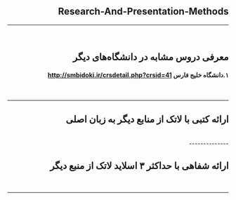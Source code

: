 <div dir="rtl">


## Research-And-Presentation-Methods

--------------
<br>

## معرفی دروس مشابه در دانشگاه‌های دیگر

#### ۱.دانشگاه خلیج فارس http://smbidoki.ir/crsdetail.php?crsid=41
<br>

--------------

## ارائه کتبی با لاتک از منابع دیگر به زبان اصلی

<br>
--------------


## ارائه شفاهی با حداکثر ۳ اسلاید لاتک از منبع دیگر

<br>

--------------

